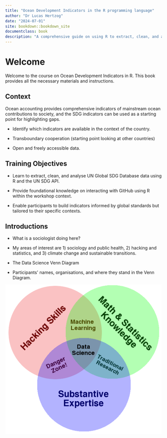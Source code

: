 ```yaml
---
title: "Ocean Development Indicators in the R programming language"
author: "Dr Lucas Hertzog"
date: "2024-07-01"
site: bookdown::bookdown_site
documentclass: book
description: "A comprehensive guide on using R to extract, clean, and analyse data from the UN Global SDG Database."
---
```


# Welcome

Welcome to the course on Ocean Development Indicators in R. This book provides all the necessary materials and instructions.

## Context

Ocean accounting provides comprehensive indicators of mainstream ocean contributions to society, and the SDG indicators can be used as a starting point for highlighting gaps.

-   Identify which indicators are available in the context of the country.

-   Transboundary cooperation (starting point looking at other countries)

-   Open and freely accessible data.

## Training Objectives

-   Learn to extract, clean, and analyse UN Global SDG Database data using R and the UN SDG API.

-   Provide foundational knowledge on interacting with GitHub using R within the workshop context.

-   Enable participants to build indicators informed by global standards but tailored to their specific contexts.

## Introductions

-   What is a sociologist doing here?

-   My areas of interest are 1) sociology and public health, 2) hacking and statistics, and 3) climate change and sustainable transitions.

-   The Data Science Venn Diagram

-   Participants' names, organisations, and where they stand in the Venn Diagram.

![Data Science Venn diagram: <http://drewconway.com/zia/2013/3/26/the-data-science-venn-diagram>](images/Data_Science_VD.png)
